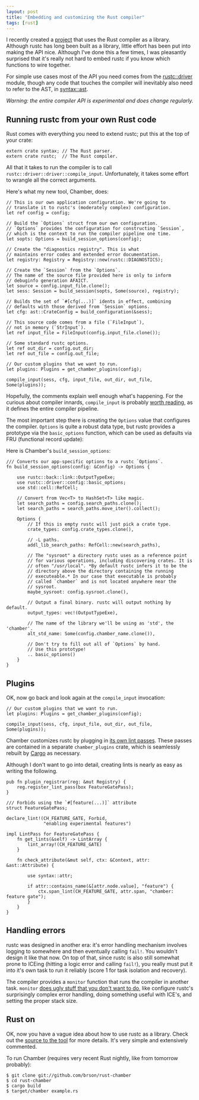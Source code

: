 ```yaml
---
layout: post
title: "Embedding and customizing the Rust compiler"
tags: [rust]
---
```


I recently created a [project][chamber] that uses the Rust compiler as a library.
Although rustc has long been built as a library,
little effort has been put into making the API nice.
Although I've done this a few times,
I was pleasantly surprised that it's really not
hard to embed rustc if you know which functions to wire together.

For simple use cases most of the API you need comes from
the [rustc::driver] module, though any code that touches the compiler
will inevitably also need to refer to the AST, in [syntax::ast].

*Warning: the entire compiler API is experimental and does change regularly.*

## Running rustc from your own Rust code

Rust comes with everything you need to extend rustc;
put this at the top of your crate:

    extern crate syntax; // The Rust parser.
    extern crate rustc;  // The Rust compiler.

All that it takes to run the compiler is to call `rustc::driver::driver::compile_input`. Unfortunately, it takes some effort to wrangle all the correct arguments.

Here's what my new tool, Chamber, does:

    // This is our own application configuration. We're going to
    // translate it to rustc's (moderately complex) configuration.
    let ref config = config;

    // Build the `Options` struct from our own configuration.
    // `Options` provides the configuration for constructing `Session`,
    // which is the context to run the compiler pipeline one time.
    let sopts: Options = build_session_options(config);

    // Create the "diagnostics registry". This is what
    // maintains error codes and extended error documentation.
    let registry: Registry = Registry::new(rustc::DIAGNOSTICS);

    // Create the `Session` from the `Options`.
    // The name of the source file provided here is only to inform
    // debuginfo generation AFAICT.
    let source = config.input_file.clone();
    let sess: Session = build_session(sopts, Some(source), registry);

    // Builds the set of `#[cfg(...)]` idents in effect, combining
    // defaults with those derived from `Session` options.
    let cfg: ast::CrateConfig = build_configuration(&sess);

    // This source code comes from a file (`FileInput`),
    // not in memory (`StrInput`).
    let ref input_file = FileInput(config.input_file.clone());

    // Some standard rustc options.
    let ref out_dir = config.out_dir;
    let ref out_file = config.out_file;

    // Our custom plugins that we want to run.
    let plugins: Plugins = get_chamber_plugins(config);

    compile_input(sess, cfg, input_file, out_dir, out_file, Some(plugins));

Hopefully, the comments explain well enough what's happening.
For the curious about compiler innards, `compile_input`
is probably [worth reading][compile_input],
as it defines the entire compiler pipeline.

The most important step there is creating the `Options` value
that configures the compiler. `Options` is quite a robust
data type, but rustc provides a prototype via the `basic_options`
function, which can be used as defaults via FRU
(functional record update):

Here is Chamber's `build_session_options`:

    /// Converts our app-specific options to a rustc `Options`.
    fn build_session_options(config: &Config) -> Options {

        use rustc::back::link::OutputTypeExe;
        use rustc::driver::config::basic_options;
        use std::cell::RefCell;

        // Convert from Vec<T> to HashSet<T> like magic.
        let search_paths = config.search_paths.clone();
        let search_paths = search_paths.move_iter().collect();

        Options {
            // If this is empty rustc will just pick a crate type.
            crate_types: config.crate_types.clone(),

            // -L paths.
            addl_lib_search_paths: RefCell::new(search_paths),

            // The "sysroot" a directory rustc uses as a reference point
            // for various operations, including discovering crates. It is
            // often "/usr/local". *By default rustc infers it to be the
            // directory above the directory containing the running
            // executeable.* In our case that executable is probably
            // called `chamber` and is not located anywhere near the
            // sysroot.
            maybe_sysroot: config.sysroot.clone(),

            // Output a final binary. rustc will output nothing by default.
            output_types: vec!(OutputTypeExe),

            // The name of the library we'll be using as 'std', the 'chamber'.
            alt_std_name: Some(config.chamber_name.clone()),

            // Don't try to fill out all of `Options` by hand.
            // Use this prototype!
            .. basic_options()
        }
    }

## Plugins

OK, now go back and look again at the `compile_input` invocation:

    // Our custom plugins that we want to run.
    let plugins: Plugins = get_chamber_plugins(config);

    compile_input(sess, cfg, input_file, out_dir, out_file, Some(plugins));

Chamber customizes rustc by plugging in [its own lint passes][lints].
These passes are contained in a separate `chamber_plugins` crate,
which is seamlessly rebuilt by [Cargo] as necessary.

Although I don't want to go into detail,
creating lints is nearly as easy as writing the following.

    pub fn plugin_registrar(reg: &mut Registry) {
        reg.register_lint_pass(box FeatureGatePass);
    }

    /// Forbids using the `#[feature(...)]` attribute
    struct FeatureGatePass;

    declare_lint!(CH_FEATURE_GATE, Forbid,
                  "enabling experimental features")

    impl LintPass for FeatureGatePass {
        fn get_lints(&self) -> LintArray {
            lint_array!(CH_FEATURE_GATE)
        }

        fn check_attribute(&mut self, ctx: &Context, attr: &ast::Attribute) {

            use syntax::attr;

            if attr::contains_name(&[attr.node.value], "feature") {
                ctx.span_lint(CH_FEATURE_GATE, attr.span, "chamber: feature gate");
            }
        }
    }

## Handling errors

rustc was designed in another era: it's error handling mechanism
involves logging to somewhere and then eventually calling `fail!`.
You wouldn't design it like that now. On top of that, since rustc is
also still somewhat prone to ICEing (hitting a logic error and calling
`fail!`), you really must put it into it's own task to run it reliably
(score 1 for task isolation and recovery).

The compiler provides a `monitor` function that runs the compiler in
another task. `monitor` [does ugly stuff that you don't want to do][ugly],
like configure rustc's surprisingly complex error handling, doing
something useful with ICE's, and setting the proper stack size.

## Rust on

OK, now you have a vague idea about how to use rustc as a library.
Check out the [source to the tool][chamber] for
more details. It's very simple and extensively commented.

To run Chamber (requires very recent Rust nightly, like from tomorrow probably):

    $ git clone git://github.com/brson/rust-chamber
    $ cd rust-chamber
    $ cargo build
    $ target/chamber example.rs

[chamber]: https://github.com/brson/rust-chamber
[rustc::driver]: http://doc.rust-lang.org/rustc/driver
[syntax::ast]: http://doc.rust-lang.org/syntax/ast
[Cargo]: http://crates.io
[lints]: https://github.com/brson/rust-chamber/tree/master/src/chamber_plugin/lib.rs
[compile_input]: https://github.com/rust-lang/rust/tree/master/src/librustc/driver/driver.rs
[ugly]: https://github.com/rust-lang/rust/blob/97ca98f5ccda65589049397723662e634ada04a4/src/librustc/driver/mod.rs#L421